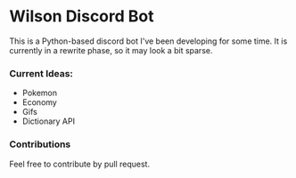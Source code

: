 # Wilson Discord Bot
This is a Python-based discord bot I've been developing for some time.
It is currently in a rewrite phase, so it may look a bit sparse.

### Current Ideas:
- Pokemon
- Economy
- Gifs
- Dictionary API

### Contributions
Feel free to contribute by pull request.
